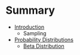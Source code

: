 # Summary

* [Introduction](README.md)
   * Sampling
* [Probability Distributions](ProbabilityDistributions/ProbabilityDistributions.md)
   * [Beta Distribution](ProbabilityDistributions/BetaDistribution.md)

